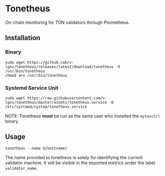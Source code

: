 # Tonetheus

On-chain monitoring for TON validators through Prometheus.

## Installation
### Binary
```
sudo wget https://github.com/v-lgns/tonetheus/releases/latest/download/tonetheus -O /usr/bin/tonetheus
chmod a+x /usr/bin/tonetheus
```

### Systemd Service Unit
```
sudo wget https://raw.githubusercontent.com/v-lgns/tonetheus/master/assets/tonetheus.service -O /etc/systemd/system/tonetheus.service
```
NOTE: Tonetheus **must** be run as the same user who installed the `mytonctrl` binary.

## Usage
```
tonetheus --name $(hostname)
```
The name provided to tonetheus is solely for identifying the current validator machine. It will be visible in the exported metrics under the label `validator_name`.
